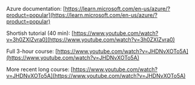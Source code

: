 Azure documentation: [https://learn.microsoft.com/en-us/azure/?product=popular](https://learn.microsoft.com/en-us/azure/?product=popular)

Shortish tutorial (40 min): [https://www.youtube.com/watch?v=3h0ZXIZvra0](https://www.youtube.com/watch?v=3h0ZXIZvra0)

Full 3-hour course: [https://www.youtube.com/watch?v=JHDNvXOTo5A](https://www.youtube.com/watch?v=JHDNvXOTo5A)

More recent long course: [https://www.youtube.com/watch?v=JHDNvXOTo5A](https://www.youtube.com/watch?v=JHDNvXOTo5A)
